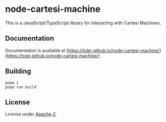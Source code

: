 # node-cartesi-machine

This is a JavaScript/TypeScript library for interacting with Cartesi Machines.

## Documentation

Documentation is available at [https://tuler.github.io/node-cartesi-machine/](https://tuler.github.io/node-cartesi-machine/)

## Building

```shell
pnpm i
pnpm run build
```

## License

License under [Apache-2](./LICENSE).
